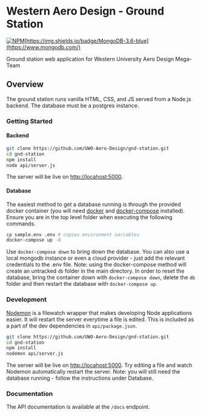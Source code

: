 # Western Aero Design - Ground Station

[![NPM](https://img.shields.io/npm/v/npm)](https://www.npmjs.com/)[https://img.shields.io/badge/MongoDB-3.6-blue](https://www.mongodb.com/)

Ground station web application for Western University Aero Design Mega-Team

## Overview
The ground station runs vanilla HTML, CSS, and JS served from a Node.js backend. The database must be a postgres instance.

### Getting Started

#### Backend

```sh
git clone https://github.com/UWO-Aero-Design/gnd-station.git
cd gnd-station
npm install
node api/server.js
```

The server will be live on [http://locahost:5000](http://locahost:5000).

#### Database
The easiest method to get a database running is through the provided docker container (you will need [docker](https://docs.docker.com/get-docker/) and [docker-compose](https://docs.docker.com/compose/install/) installed). Ensure you are in the top level folder when executing the following commands.
```sh
cp sample.env .env # copies environment variables
docker-compose up -d
```
Use `docker-compose down` to bring down the database. You can also use a local mongodb instance or even a cloud provider - just add the relevant credentials to the .env file. Note: using the docker-compose method will create an untracked `db` folder in the main directory. In order to reset the database, bring the container down with `docker-compose down`, delete the `db` folder and then restart the database with `docker-compose up`.

### Development

[Nodemon](https://www.npmjs.com/package/nodemon) is a filewatch wrapper that makes developing Node applications easier. It will restart the server everytime a file is edited. This is included as a part of the dev dependencies in `api/package.json`.

```sh
git clone https://github.com/UWO-Aero-Design/gnd-station.git
cd gnd-station
npm install
nodemon api/server.js
```

The server will be live on [http://locahost:5000](http://locahost:5000). Try editing a file and watch Nodemon automatically restart the server. Note: you will still need the database running - follow the instructions under Database.

### Documentation
The API documentation is available at the `/docs` endpoint.
